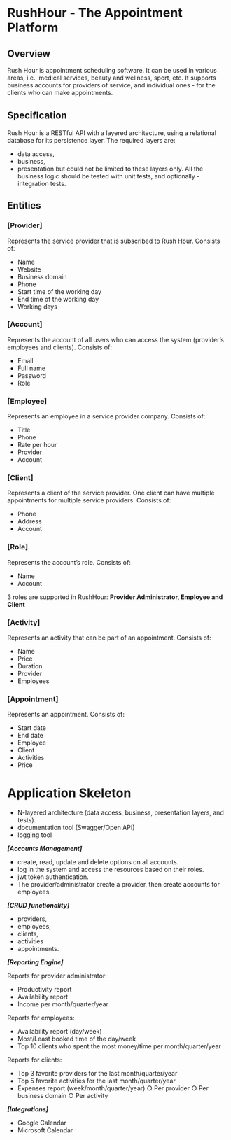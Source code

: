 # RushHour - The Appointment Platform

## Overview

Rush Hour is appointment scheduling software. It can be used in various areas, i.e., medical services, beauty and wellness, sport, etc. It supports business accounts for providers of service, and individual ones - for the clients who can make appointments.

## Speciﬁcation

Rush Hour is a RESTful API with a layered architecture, using a relational database for its persistence layer. The required layers are: 
- data access, 
- business, 
- presentation 
but could not be limited to these layers only. All the business logic should be tested with unit tests, and optionally - integration tests.

## Entities

### [Provider]

Represents the service provider that is subscribed to Rush Hour. Consists of:
- Name
- Website
- Business domain
- Phone
- Start time of the working day
- End time of the working day
- Working days

### [Account]

Represents the account of all users who can access the system (provider’s employees and clients). Consists of:
- Email
- Full name
- Password
- Role

### [Employee]

Represents an employee in a service provider company. Consists of:
- Title
- Phone
- Rate per hour
- Provider
- Account

### [Client]

Represents a client of the service provider. One client can have multiple appointments for multiple service providers. Consists of:
- Phone
- Address
- Account

### [Role]

Represents the account’s role. Consists of:
- Name
- Account

3 roles are supported in RushHour: **Provider Administrator, Employee and Client**

### [Activity]

Represents an activity that can be part of an appointment. Consists of:
- Name
- Price
- Duration
- Provider
- Employees

### [Appointment]

Represents an appointment. Consists of:
- Start date
- End date
- Employee
- Client
- Activities
- Price

# Application Skeleton

- N-layered architecture (data access, business, presentation layers, and tests). 
- documentation tool (Swagger/Open API) 
- logging tool

_**[Accounts Management]**_
- create, read, update and delete options on all accounts.
- log in the system and access the resources based on their roles.
- jwt token authentication.
- The provider/administrator create a provider, then create accounts for employees.
 
_**[CRUD functionality]**_
- providers, 
- employees, 
- clients, 
- activities
- appointments.

_**[Reporting Engine]**_

Reports for provider administrator:

- Productivity report
- Availability report
- Income per month/quarter/year

Reports for employees:

- Availability report (day/week)
- Most/Least booked time of the day/week
- Top 10 clients who spent the most money/time per month/quarter/year

Reports for clients:

- Top 3 favorite providers for the last month/quarter/year
- Top 5 favorite activities for the last month/quarter/year
- Expenses report (week/month/quarter/year)
  ○ Per provider
  ○ Per business domain
  ○ Per activity

_**[Integrations]**_
- Google Calendar
- Microsoft Calendar
